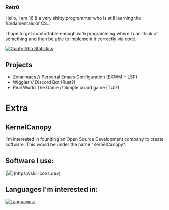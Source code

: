 ### Retr0
Hello, I am 16 & a very shitty programmer who is still learning the fundamentals of CS... 

I hope to get comfortable enough with programming where I can think of something and then be
able to implement it correctly via code.


[![Goofy Ahh Statistics](https://github-readme-stats.vercel.app/api?username=thelinuxpirate&theme=synthwave)](https://github.com/thelinuxpirate/github-readme-stats)


## Projects
- Zonaimacs // Personal Emacs Configuration (EXWM + LSP)
- Wiggler // Discord Bot (Rust?)
- Real World The Game // Simple board game (TUI?)

# Extra
## KernelCanopy
I'm interested in founding an Open Source Development company
to create software. This would be under the name "KernelCanopy".

## Software I use:
[![](https://skillicons.dev/icons?i=linux,discord,emacs,)](https://skillicons.dev)

## Languages I'm interested in:
[![Languages:](https://skillicons.dev/icons?i=nim,rust,c,zig,py,haskell&perline=3)](https://skillicons.dev)
